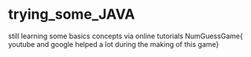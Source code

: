 # trying_some_JAVA
still learning some basics concepts via online  tutorials
NumGuessGame{ youtube and google helped a lot during the making of this game}
